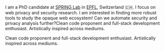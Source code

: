 
I am a PhD candidate at [SPRING Lab](https://spring.epfl.ch) in [EPFL](https://epfl.ch), Switzerland 🇨🇭. I focus
on web privacy and security research. I am interested in finding
more robust tools to study the opaque web ecosystem! Can we
automate security and privacy analysis further?Clean code
proponent and full-stack development enthusiast. Artistically
inspired across mediums.

Clean code proponent and full-stack development enthusiast.
Artistically inspired across mediums.